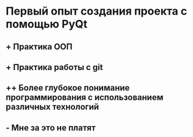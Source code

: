 <h1> Первый опыт создания проекта с помощью PyQt </h1>
<h2> + Практика ООП</h2>
<h2> + Практика работы с git</h2>
<h2> ++ Более глубокое понимание программирования с использованием различных технологий</h2>
<h2> - Мне за это не платят </h2>